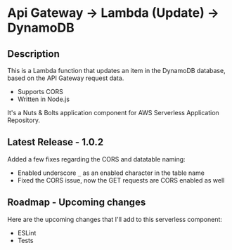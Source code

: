 
# Api Gateway -> Lambda (Update) -> DynamoDB

## Description

This is a Lambda function that updates an item in the DynamoDB database, based on the API Gateway request data.

- Supports CORS
- Written in Node.js

It's a Nuts & Bolts application component for AWS Serverless Application Repository.

## Latest Release - 1.0.2

Added a few fixes regarding the CORS and datatable naming:

- Enabled underscore `_` as an enabled character in the table name
- Fixed the CORS issue, now the GET requests are CORS enabled as well

## Roadmap - Upcoming changes

Here are the upcoming changes that I'll add to this serverless component:

- ESLint
- Tests
